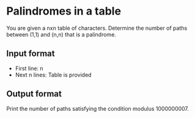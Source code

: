 # Palindromes in a table

You are given a nxn table of characters. Determine the number of paths between (1,1) and (n,n) that is a palindrome.

## Input format

- First line: n
- Next n lines: Table is provided

## Output format

Print the number of paths satisfying the condition modulus 1000000007.

